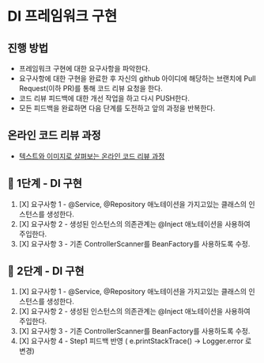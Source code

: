 # DI 프레임워크 구현
## 진행 방법
* 프레임워크 구현에 대한 요구사항을 파악한다.
* 요구사항에 대한 구현을 완료한 후 자신의 github 아이디에 해당하는 브랜치에 Pull Request(이하 PR)를 통해 코드 리뷰 요청을 한다.
* 코드 리뷰 피드백에 대한 개선 작업을 하고 다시 PUSH한다.
* 모든 피드백을 완료하면 다음 단계를 도전하고 앞의 과정을 반복한다.

## 온라인 코드 리뷰 과정
* [텍스트와 이미지로 살펴보는 온라인 코드 리뷰 과정](https://github.com/next-step/nextstep-docs/tree/master/codereview)

## 🚀 1단계 - DI 구현
1. [X] 요구사항 1 - @Service, @Repository 애노테이션을 가지고있는 클래스의 인스턴스를 생성한다. 
2. [X] 요구사항 2 - 생성된 인스턴스의 의존관계는 @Inject 애노테이션을 사용하여 주입한다.
3. [X] 요구사항 3 - 기존 ControllerScanner를 BeanFactory를 사용하도록 수정.

## 🚀 2단계 - DI 구현
1. [X] 요구사항 1 - @Service, @Repository 애노테이션을 가지고있는 클래스의 인스턴스를 생성한다.
2. [X] 요구사항 2 - 생성된 인스턴스의 의존관계는 @Inject 애노테이션을 사용하여 주입한다.
3. [X] 요구사항 3 - 기존 ControllerScanner를 BeanFactory를 사용하도록 수정.
4. [X] 요구사항 4 - Step1 피드백 반영 ( e.printStackTrace() -> Logger.error 로 변경)
